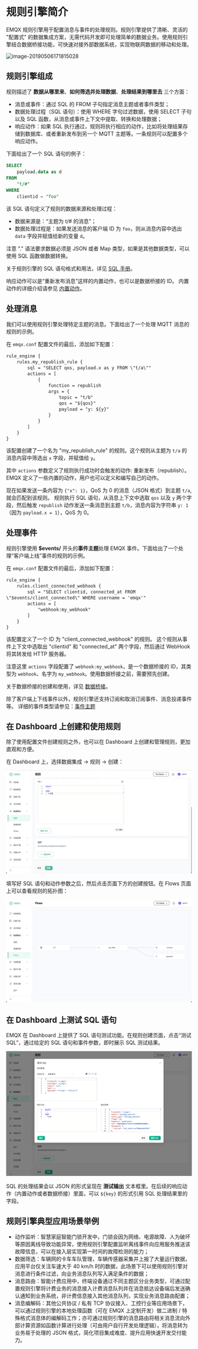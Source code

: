 # 规则引擎简介

EMQX 规则引擎用于配置消息与事件的处理规则。规则引擎提供了清晰、灵活的 "配置式" 的数据集成方案，无需代码开发即可处理简单的数据业务。使用规则引擎结合数据桥接功能，可快速对接外部数据系统，实现物联网数据的移动和处理。

![image-20190506171815028](../assets/image-20190506171815028.jpg)

## 规则引擎组成

规则描述了 **数据从哪里来**、**如何筛选并处理数据**、**处理结果到哪里去** 三个方面：

- 消息或事件：通过 SQL 的 FROM 子句指定消息主题或者事件类型；
- 数据处理过程（SQL 语句）：使用 WHERE 字句过滤数据，使用 SELECT 子句以及 SQL 函数，从消息或事件上下文中提取、转换和处理数据；
- 响应动作：如果 SQL 执行通过，规则将执行相应的动作，比如将处理结果存储到数据库、或者重新发布到另一个 MQTT 主题等。一条规则可以配置多个响应动作。

下面给出了一个 SQL 语句的例子：

```SQL
SELECT
    payload.data as d
FROM
    "t/#"
WHERE
    clientid = "foo"
```

该 SQL 语句定义了规则的数据来源和处理过程：

- 数据来源是：“主题为 t/# 的消息”；
- 数据处理过程是：如果发送消息的客户端 ID 为 `foo`，则从消息内容中选出 `data` 字段并赋值给新的变量 `d`。

注意 "." 语法要求数据必须是 JSON 或者 Map 类型，如果是其他数据类型，可以使用 SQL 函数做数据转换。

关于规则引擎的 SQL 语句格式和用法，详见 [SQL 手册](./rule-engine_grammar_and_examples.md)。

响应动作可以是“重新发布消息”这样的内置动作，也可以是数据桥接的 ID。
内置动作的详细介绍请参见 [内置动作](./rule-engine_builtin_actions.md)。

## 处理消息

我们可以使用规则引擎处理特定主题的消息。下面给出了一个处理 MQTT 消息的规则的示例。

在 `emqx.conf` 配置文件的最后，添加如下配置：

```
rule_engine {
    rules.my_republish_rule {
        sql = "SELECT qos, payload.x as y FROM \"t/a\""
        actions = [
            {
                function = republish
                args = {
                    topic = "t/b"
                    qos = "${qos}"
                    payload = "y: ${y}"
                }
            }
        ]
    }
}
```

该配置创建了一个名为 "my_republish_rule" 的规则。这个规则从主题为 `t/a` 的消息内容中筛选出 `x` 字段，并赋值给 `y`。

其中 `actions` 参数定义了规则执行成功时会触发的动作: 重新发布（republish）。EMQX 定义了一些内置的动作，用户也可以定义和编写自己的动作。

现在如果发送一条内容为 `{"x": 1}`，QoS 为 0 的消息（JSON 格式）到主题 `t/a`, 就会匹配到该规则。
规则执行 SQL 语句，从消息上下文中选取 `qos` 以及 `y` 两个字段，然后触发 `republish` 动作发送一条消息到主题 `t/b`，消息内容为字符串 `y: 1`（因为 `payload.x = 1`），QoS 为 0。

## 处理事件

规则引擎使用 **$events/** 开头的**事件主题**处理 EMQX 事件。下面给出了一个处理“客户端上线”事件的规则的示例。

在 `emqx.conf` 配置文件的最后，添加如下配置：

```
rule_engine {
    rules.client_connected_webhook {
        sql = "SELECT clientid, connected_at FROM \"$events/client_connected\" WHERE username = 'emqx'"
        actions = [
            "webhook:my_webhook"
        ]
    }
}
```

该配置定义了一个 ID 为 "client_connected_webhook" 的规则。
这个规则从事件上下文中选取出 "clientid" 和 "connected_at" 两个字段，然后通过 WebHook 将其转发给 HTTP 服务器。

注意这里 `actions` 字段配置了 `webhook:my_webhook`，是一个数据桥接的 ID，其类型为 `webhook`、名字为 `my_webhook`。使用数据桥接之前，需要预先创建。

关于数据桥接的创建和使用，详见 [数据桥接](./data-bridge.md)。

除了客户端上下线事件以外，规则引擎还支持订阅和取消订阅事件、消息投递事件等。
详细的事件类型请参见：[事件主题](./rule-engine_field.md)

## 在 Dashboard 上创建和使用规则

除了使用配置文件创建规则之外，也可以在 Dashboard 上创建和管理规则，更加直观和方便。

在 Dashboard 上，选择数据集成 -> 规则 -> 创建：

![image](../assets/cn_rule_overview_create_1.png)

填写好 SQL 语句和动作参数之后，然后点击页面下方的创建按钮。在 Flows 页面上可以查看规则的拓扑图：

![image](../assets/cn_rule_overview_flow_1.png)

## 在 Dashboard 上测试 SQL 语句

EMQX 在 Dashboard 上提供了 SQL 语句测试功能。在规则创建页面，点击“测试 SQL”，通过给定的 SQL 语句和事件参数，即时展示 SQL 测试结果。

![image](../assets/cn_rule_testsql.png)

SQL 的处理结果会以 JSON 的形式呈现在 **测试输出** 文本框里。在后续的响应动作（内置动作或者数据桥接）里面，可以 `${key}` 的形式引用 SQL 处理结果里的字段。

## 规则引擎典型应用场景举例

- 动作监听：智慧家庭智能门锁开发中，门锁会因为网络、电源故障、人为破坏等原因离线导致功能异常，使用规则引擎配置监听离线事件向应用服务推送该故障信息，可以在接入层实现第一时间的故障检测的能力；
- 数据筛选：车辆网的卡车车队管理，车辆传感器采集并上报了大量运行数据，应用平台仅关注车速大于 40 km/h 时的数据，此场景下可以使用规则引擎对消息进行条件过滤，向业务消息队列写入满足条件的数据；
- 消息路由：智能计费应用中，终端设备通过不同主题区分业务类型，可通过配置规则引擎将计费业务的消息接入计费消息队列并在消息抵达设备端后发送确认通知到业务系统，非计费信息接入其他消息队列，实现业务消息路由配置；
- 消息编解码：其他公共协议 / 私有 TCP 协议接入、工控行业等应用场景下，可以通过规则引擎的本地处理函数（可在 EMQX 上定制开发）做二进制 / 特殊格式消息体的编解码工作；亦可通过规则引擎的消息路由将相关消息流向外部计算资源如函数计算进行处理（可由用户自行开发处理逻辑），将消息转为业务易于处理的 JSON 格式，简化项目集成难度、提升应用快速开发交付能力。
